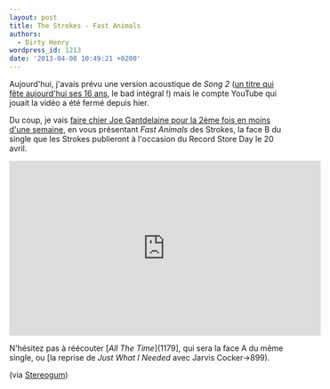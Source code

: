 ```yaml
---
layout: post
title: The Strokes - Fast Animals
authors:
  - Dirty Henry
wordpress_id: 1213
date: '2013-04-08 10:49:21 +0200'
---
```

Aujourd'hui, j'avais prévu une version acoustique de *Song 2* ([un titre qui fête aujourd'hui ses 16 ans](http://officialblur.tumblr.com/post/47376848847/song-2-16-today), le bad intégral !) mais le compte YouTube qui jouait la vidéo a été fermé depuis hier.

Du coup, je vais [faire chier Joe Gantdelaine pour la 2ème fois en moins d'une semaine](1210), en vous présentant *Fast Animals* des Strokes, la face B du single que les Strokes publieront à l'occasion du Record Store Day le 20 avril.

<iframe width="560" height="315" src="http://www.youtube.com/embed/zMHEvVyb2Pg" frameborder="0" allowfullscreen></iframe>

N'hésitez pas à réécouter [*All The Time*](1179], qui sera la face A du même single, ou [la reprise de *Just What I Needed* avec Jarvis Cocker->899).

(via [Stereogum](http://stereogum.com/1297372/the-strokes-fast-animals/mp3s/))
